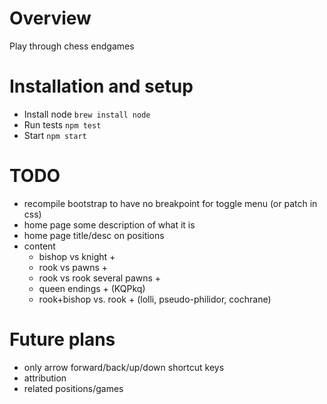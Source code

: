 # Overview

Play through chess endgames

# Installation and setup

* Install node `brew install node`
* Run tests `npm test`
* Start `npm start`

# TODO

- recompile bootstrap to have no breakpoint for toggle menu (or patch in css)
- home page some description of what it is
- home page title/desc on positions
- content
    - bishop vs knight +
    - rook vs pawns +
    - rook vs rook several pawns +
    - queen endings + (KQPkq)
    - rook+bishop vs. rook + (lolli, pseudo-philidor, cochrane)

# Future plans

- only arrow forward/back/up/down shortcut keys
- attribution
- related positions/games
